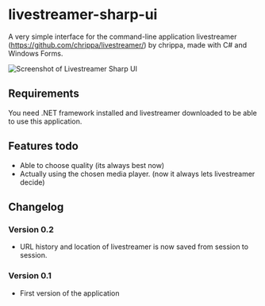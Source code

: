 # livestreamer-sharp-ui
A very simple interface for the command-line application livestreamer (https://github.com/chrippa/livestreamer/) by chrippa, made with C# and Windows Forms. 

![Screenshot of Livestreamer Sharp UI](http://biffnet.se/livestreamer-sharp-ui/livestreamer-sharp-ui.png)

## Requirements
You need .NET framework installed and livestreamer downloaded to be able to use this application.

## Features todo
- Able to choose quality (its always best now)
- Actually using the chosen media player. (now it always lets livestreamer decide)

## Changelog

### Version 0.2
- URL history and location of livestreamer is now saved from session to session.

### Version 0.1
- First version of the application